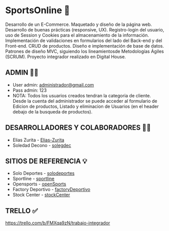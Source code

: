 # SportsOnline :runner:

Desarrollo de un E-Commerce.
Maquetado y diseño de la página web.
Desarrollo de buenas prácticas (responsive, UX).
Registro-login del usuario, uso de Session y Cookies para el almacenamiento de la información.
Implementación de validaciones en formularios del lado del Back-end y del Front-end.
CRUD de productos.
Diseño e implementación de base de datos.
Patrones de diseño MVC, siguiendo los lineamientosde Metodologías Ágiles (SCRUM).
Proyecto integrador realizado en Digital House.

## ADMIN :man_mechanic:

- User admin: administrador@gmail.com
- Pass admin: 123
- NOTA: Todos los usuarios creados tendran la categoria de cliente. 
  Desde la cuenta del administrador se puede acceder al formulario de Edicion de productos, Listado  y eliminacion de Usuarios (en el header debajo de la busqueda de productos).

## DESARROLLADORES Y COLABORADORES :man_technologist:

- Elias Zurita - [Elias-Zurita](https://github.com/Elias-Zurita)
- Soledad Decono - [solegdec](https://github.com/solegdec)

## SITIOS DE REFERENCIA :bulb:

* Solo Deportes - [solodeportes](https://www.solodeportes.com.ar/)
* Sportline - [sportline](https://www.sportline.com.ar/)
* Opensports - [openSports](https://www.opensports.com.ar/)
* Factory Deportivo - [factoryDeportivo](http://www.factorydeportivo.com.ar/)
* Stock Center - [stockCenter](https://www.stockcenter.com.ar/)

## TRELLO :white_check_mark:
https://trello.com/b/FMXqa9zN/trabajo-integrador 

